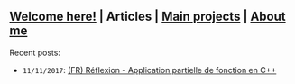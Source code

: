 ## [Welcome here!](index.md) | Articles | [Main projects](projects.md) | [About me](about.md)

Recent posts:
- `11/11/2017`: [(FR) Réflexion - Application partielle de fonction en C++](articles/fr/curryfication_cpp.md)
